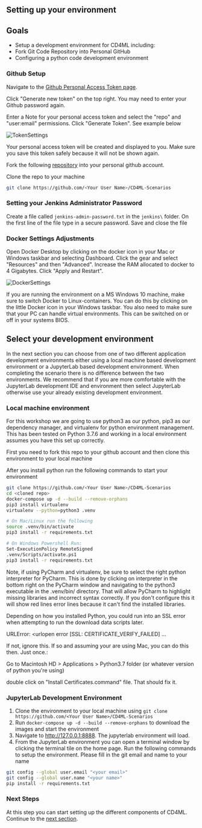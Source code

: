 ## Setting up your environment

## Goals

* Setup a development environment for CD4ML including:
* Fork Git Code Repository into Personal GitHub
* Configuring a python code development environment

### Github Setup
Navigate to the [Github Personal Access Token page](https://github.com/settings/tokens).

Click "Generate new token" on the top right. You may need to enter your Github password again.

Enter a Note for your personal access token and select the "repo" and "user:email" permissions. Click "Generate Token". See example below

![TokenSettings](./images/TokenSettings.png)

Your personal access token will be created and displayed to you. Make sure you save this token safely because it will not be shown again.

Fork the following [repository](https://github.com/ThoughtWorksInc/CD4ML-Scenarios) into your personal github account.

Clone the repo to your machine
```bash
git clone https://github.com/<Your User Name>/CD4ML-Scenarios
```

### Setting your Jenkins Administrator Password
Create a file called `jenkins-admin-password.txt` in the `jenkins\` folder. On the first line of the file type in a secure password. Save and close the file

### Docker Settings Adjustments
Open Docker Desktop by clicking on the docker icon in your Mac or Windows taskbar and selecting Dashboard. Click the gear and select "Resources" and then "Advanced". Increase the RAM allocated to docker to 4 Gigabytes. Click "Apply and Restart".

![DockerSettings](./images/DockerSettings.png)

If you are running the environment on a MS Windows 10 machine, make sure to switch Docker to Linux-containers.
You can do this by clicking on the little Docker icon in your Windows taskbar.
You also need to make sure that your PC can handle virtual environments. This can be switched on or off in your systems BIOS.

## Select your development environment
In the next section you can choose from one of two different application development
environments either using a local machine based development environment or a
JupyterLab based development environment. When completing the scenario there is no
difference between the two environments. We recommend that if you are more comfortable
with the JupyterLab development IDE and environment then select JupyterLab otherwise use
your already existing development environment.

### Local machine environment
For this workshop we are going to use python3 as our python, pip3 as our dependency manager,
and virtualenv for python environment management.
This has been tested on Python 3.7.6 and working in a local environment assumes
you have this set up correctly.

First you need to fork this repo to your github account and then clone this environment to your local machine

After you install python run the following commands to start your environment
```bash
git clone https://github.com/<Your User Name>/CD4ML-Scenarios
cd <cloned repo>
docker-compose up -d --build --remove-orphans
pip3 install virtualenv
virtualenv --python=python3 .venv

# On Mac/Linux run the following
source .venv/bin/activate
pip3 install -r requirements.txt

# On Windows Powershell Run:
Set-ExecutionPolicy RemoteSigned
.venv/Scripts/activate.ps1
pip3 install -r requirements.txt
```

Note, if using PyCharm and virtualenv, be sure to select the right python interpreter for PyCharm.
This is done by clicking on interpreter in the bottom right on the PyCharm window and navigating to the python3 executable in the .venv/bin/ directory.
That will allow PyCharm to highlight missing libraries and incorrect syntax correctly. If you don't configure this it will show red lines error lines because it can't find the installed libraries.

Depending on how you installed Python, you could run into an SSL error when attempting to run the download data scripts later.

URLError: <urlopen error [SSL: CERTIFICATE_VERIFY_FAILED] ...

If not, ignore this. If so and assuming your are using Mac, you can do this then. Just once.:

Go to Macintosh HD > Applications > Python3.7 folder (or whatever version of python you're using)

double click on "Install Certificates.command" file. That should fix it.


### JupyterLab Development Environment
1. Clone the environment to your local machine using `git clone https://github.com/<Your User Name>/CD4ML-Scenarios`
2. Run `docker-compose up -d --build --remove-orphans` to download the images and start the environment
3. Navigate to http://127.0.0.1:8888. The jupyterlab environment will load.
4. From the JupyterLab environment you can open a terminal window by clicking the terminal tile on the home page. Run the following commands to setup the environment. Please fill in the git email and name to your name
```bash
git config --global user.email "<your email>"
git config --global user.name "<your name>"
pip install -r requirements.txt
```

### Next Steps

At this step you can start setting up the different components of CD4ML. Continue to the [next section](./2-SetupJenkins.md).